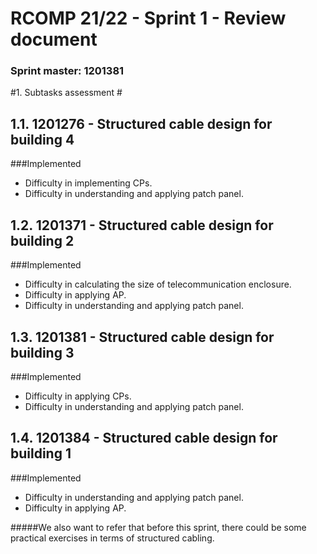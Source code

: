 RCOMP 21/22 - Sprint 1 - Review document
===========================================
### Sprint master: 1201381 ###
#1. Subtasks assessment #

## 1.1. 1201276 - Structured cable design for building 4
###Implemented
- Difficulty in implementing CPs.
- Difficulty in understanding and applying patch panel.
## 1.2. 1201371 - Structured cable design for building 2
###Implemented
- Difficulty in calculating the size of telecommunication enclosure.
- Difficulty in applying AP.
- Difficulty in understanding and applying patch panel.
## 1.3. 1201381 - Structured cable design for building 3
###Implemented
- Difficulty in applying CPs.
- Difficulty in understanding and applying patch panel.
## 1.4. 1201384 - Structured cable design for building 1
###Implemented
- Difficulty in understanding and applying patch panel.
- Difficulty in applying AP.

#####We also want to refer that before this sprint, there could be some practical exercises in terms of structured cabling.